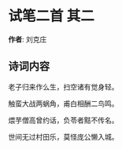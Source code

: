 # 试笔二首  其二

**作者**: 刘克庄

## 诗词内容

老子归来作么生，扫空诸有觉身轻。

触蛮大战两蜗角，甫白相酬二鸟鸣。

煨芋僧高曾约话，负苓者黠不传名。

世间无过村田乐，莫怪庞公懒入城。


